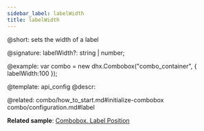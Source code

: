 ```yaml
---
sidebar_label: labelWidth
title: labelWidth
---          
```


@short: sets the width of a label

@signature: labelWidth?: string | number;

@example: 
var combo = new dhx.Combobox("combo_container", {
    labelWidth:100
});


@template:	api_config
@descr: 

@related: combo/how_to_start.md#initialize-combobox
combo/configuration.md#label

**Related sample**: [Combobox. Label Position](https://snippet.dhtmlx.com/2936fray)